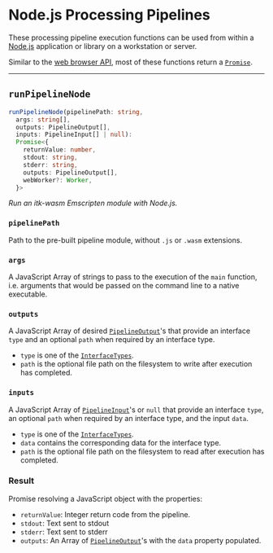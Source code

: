 # Node.js Processing Pipelines

These processing pipeline execution functions can be used from within a [Node.js](https://nodejs.org/) application or library on a workstation or server.

Similar to the [web browser API](./browser_pipelines.html), most of these functions return a [`Promise`](https://developer.mozilla.org/en-US/docs/Web/JavaScript/Reference/Global_Objects/Promise).

---

## `runPipelineNode`

```ts
runPipelineNode(pipelinePath: string,
  args: string[],
  outputs: PipelineOutput[],
  inputs: PipelineInput[] | null):
  Promise<{
    returnValue: number,
    stdout: string,
    stderr: string,
    outputs: PipelineOutput[],
    webWorker?: Worker,
  }>
```


*Run an itk-wasm Emscripten module with Node.js.*

### `pipelinePath`

Path to the pre-built pipeline module, without `.js` or `.wasm` extensions.

### `args`

A JavaScript Array of strings to pass to the execution of the `main` function, i.e. arguments that would be passed on the command line to a native executable.

### `outputs`

A JavaScript Array of desired [`PipelineOutput`](https://github.com/InsightSoftwareConsortium/itk-wasm/blob/main/src/pipeline/PipelineOutput.ts)'s that provide an interface `type` and an optional `path` when required by an interface type.

- `type` is one of the [`InterfaceTypes`](/api/interface_types).
- `path` is the optional file path on the filesystem to write after execution has completed.

### `inputs`

A JavaScript Array of [`PipelineInput`](https://github.com/InsightSoftwareConsortium/itk-wasm/blob/main/src/pipeline/PipelineInput.ts)'s or `null` that provide an interface `type`, an optional `path` when required by an interface type, and the input `data`.


- `type` is one of the [`InterfaceTypes`](/api/interface_types).
- `data` contains the corresponding data for the interface type.
- `path` is the optional file path on the filesystem to read after execution has completed.

### Result

Promise resolving a JavaScript object with the properties:

- `returnValue`: Integer return code from the pipeline.
- `stdout`: Text sent to stdout
- `stderr`: Text sent to stderr
-  `outputs`: An Array of [`PipelineOutput`](https://github.com/InsightSoftwareConsortium/itk-wasm/blob/main/src/pipeline/PipelineOutput.ts)'s with the `data` property populated.